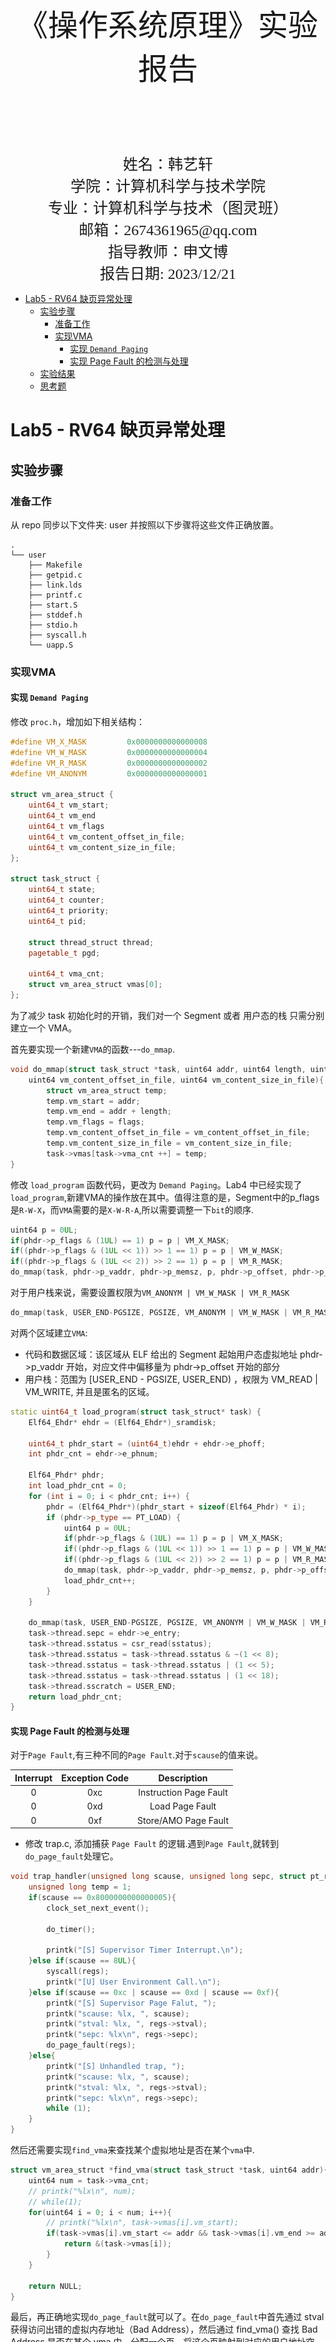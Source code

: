 <br/>
<br/>
<br/>
<br/>
<br/>
<br/>
<br/>
<br/>
<br/>
<br/>
<br/>
<br/>

<center>
<center><font face="黑体" size = 100>
    《操作系统原理》实验报告
  </font></center>
  <br/>
<br/>
<br/>
<br/>
<br/>
<br/>
  <center><font face="黑体" size = 5>
    姓名：韩艺轩
  </font></center>
  <center><font face="黑体" size = 5>
    学院：计算机科学与技术学院
  </font></center>
  <center><font face="黑体" size = 5>
    专业：计算机科学与技术（图灵班）
  </font></center>
  <center><font face="黑体" size = 5>
    邮箱：2674361965@qq.com
  </font></center> 
  <center><font face="黑体" size = 5>
    指导教师：申文博
  </font></center>
</center>

<center>
<font face="黑体" size = 5>
    报告日期: 2023/12/21
  </font>
</center> 

<div STYLE="page-break-after: always;"></div>
<!-- TOC -->

- [Lab5 - RV64 缺页异常处理](#lab5---rv64-缺页异常处理)
  - [实验步骤](#实验步骤)
    - [准备工作](#准备工作)
    - [实现VMA](#实现vma)
      - [实现 `Demand Paging`](#实现-demand-paging)
      - [实现 Page Fault 的检测与处理](#实现-page-fault-的检测与处理)
  - [实验结果](#实验结果)
  - [思考题](#思考题)

<!-- /TOC -->

<div STYLE="page-break-after: always;"></div>


# Lab5 - RV64 缺页异常处理

## 实验步骤

### 准备工作

从 repo 同步以下文件夹: user 并按照以下步骤将这些文件正确放置。
```
.
└── user
    ├── Makefile
    ├── getpid.c
    ├── link.lds
    ├── printf.c
    ├── start.S
    ├── stddef.h
    ├── stdio.h
    ├── syscall.h
    └── uapp.S
```

### 实现VMA

#### 实现 `Demand Paging`

修改 `proc.h`，增加如下相关结构：
```cpp
#define VM_X_MASK         0x0000000000000008
#define VM_W_MASK         0x0000000000000004
#define VM_R_MASK         0x0000000000000002
#define VM_ANONYM         0x0000000000000001

struct vm_area_struct {
    uint64_t vm_start;         
    uint64_t vm_end
    uint64_t vm_flags
    uint64_t vm_content_offset_in_file;
    uint64_t vm_content_size_in_file;
};

struct task_struct {
    uint64_t state;    
    uint64_t counter; 
    uint64_t priority; 
    uint64_t pid;    

    struct thread_struct thread;
    pagetable_t pgd;

    uint64_t vma_cnt;                       
    struct vm_area_struct vmas[0];          
};
```

为了减少 task 初始化时的开销，我们对一个 Segment 或者 用户态的栈 只需分别建立一个 VMA。

首先要实现一个新建`VMA`的函数---`do_mmap`.
```cpp
void do_mmap(struct task_struct *task, uint64 addr, uint64 length, uint64 flags,
    uint64 vm_content_offset_in_file, uint64 vm_content_size_in_file){
        struct vm_area_struct temp;
        temp.vm_start = addr;
        temp.vm_end = addr + length;
        temp.vm_flags = flags;
        temp.vm_content_offset_in_file = vm_content_offset_in_file;
        temp.vm_content_size_in_file = vm_content_size_in_file;
        task->vmas[task->vma_cnt ++] = temp;
}
```


修改 `load_program` 函数代码，更改为 `Demand Paging`。Lab4 中已经实现了`load_program`,新建VMA的操作放在其中。值得注意的是，Segment中的p_flags是`R-W-X`，而`VMA`需要的是`X-W-R-A`,所以需要调整一下`bit`的顺序.
```cpp
uint64 p = 0UL;
if(phdr->p_flags & (1UL) == 1) p = p | VM_X_MASK;
if((phdr->p_flags & (1UL << 1)) >> 1 == 1) p = p | VM_W_MASK;
if((phdr->p_flags & (1UL << 2)) >> 2 == 1) p = p | VM_R_MASK;
do_mmap(task, phdr->p_vaddr, phdr->p_memsz, p, phdr->p_offset, phdr->p_filesz);
```

对于用户栈来说，需要设置权限为`VM_ANONYM | VM_W_MASK | VM_R_MASK`
```cpp
do_mmap(task, USER_END-PGSIZE, PGSIZE, VM_ANONYM | VM_W_MASK | VM_R_MASK, 0, 0);
```

对两个区域建立`VMA`:
- 代码和数据区域：该区域从 ELF 给出的 Segment 起始用户态虚拟地址 phdr->p_vaddr 开始，对应文件中偏移量为 phdr->p_offset 开始的部分
- 用户栈：范围为 [USER_END - PGSIZE, USER_END) ，权限为 VM_READ | VM_WRITE, 并且是匿名的区域。

```cpp
static uint64_t load_program(struct task_struct* task) {
    Elf64_Ehdr* ehdr = (Elf64_Ehdr*)_sramdisk;

    uint64_t phdr_start = (uint64_t)ehdr + ehdr->e_phoff;
    int phdr_cnt = ehdr->e_phnum;

    Elf64_Phdr* phdr;
    int load_phdr_cnt = 0;
    for (int i = 0; i < phdr_cnt; i++) {
        phdr = (Elf64_Phdr*)(phdr_start + sizeof(Elf64_Phdr) * i);
        if (phdr->p_type == PT_LOAD) {
            uint64 p = 0UL;
            if(phdr->p_flags & (1UL) == 1) p = p | VM_X_MASK;
            if((phdr->p_flags & (1UL << 1)) >> 1 == 1) p = p | VM_W_MASK;
            if((phdr->p_flags & (1UL << 2)) >> 2 == 1) p = p | VM_R_MASK;
            do_mmap(task, phdr->p_vaddr, phdr->p_memsz, p, phdr->p_offset, phdr->p_filesz);
            load_phdr_cnt++;
        }
    }

    do_mmap(task, USER_END-PGSIZE, PGSIZE, VM_ANONYM | VM_W_MASK | VM_R_MASK, 0, 0);
    task->thread.sepc = ehdr->e_entry;
    task->thread.sstatus = csr_read(sstatus);
    task->thread.sstatus = task->thread.sstatus & ~(1 << 8);
    task->thread.sstatus = task->thread.sstatus | (1 << 5);
    task->thread.sstatus = task->thread.sstatus | (1 << 18);
    task->thread.sscratch = USER_END;
    return load_phdr_cnt;
}
```

#### 实现 Page Fault 的检测与处理

对于`Page Fault`,有三种不同的`Page Fault`.对于`scause`的值来说。

|**Interrupt**|**Exception Code**|**Description**|
|:---:|:---:|:---:|
|0|0xc|Instruction Page Fault|
|0|0xd|Load Page Fault|
|0|0xf|Store/AMO Page Fault|


- 修改 trap.c, 添加捕获 `Page Fault` 的逻辑.遇到`Page Fault`,就转到`do_page_fault`处理它。

```cpp
void trap_handler(unsigned long scause, unsigned long sepc, struct pt_regs *regs) {
    unsigned long temp = 1;
	if(scause == 0x8000000000000005){
	    clock_set_next_event();

        do_timer();
        
        printk("[S] Supervisor Timer Interrupt.\n");
	}else if(scause == 8UL){
        syscall(regs);
        printk("[U] User Environment Call.\n");
    }else if(scause == 0xc | scause == 0xd | scause == 0xf){
        printk("[S] Supervisor Page Falut, ");
        printk("scause: %lx, ", scause);
        printk("stval: %lx, ", regs->stval);
        printk("sepc: %lx\n", regs->sepc);
        do_page_fault(regs);
    }else{
        printk("[S] Unhandled trap, ");
        printk("scause: %lx, ", scause);
        printk("stval: %lx, ", regs->stval);
        printk("sepc: %lx\n", regs->sepc);
        while (1);
    }
}
```

然后还需要实现`find_vma`来查找某个虚拟地址是否在某个`vma`中.

```cpp
struct vm_area_struct *find_vma(struct task_struct *task, uint64 addr){
    uint64 num = task->vma_cnt;
    // printk("%lx\n", num);
    // while(1);
    for(uint64 i = 0; i < num; i++){
        // printk("%lx\n", task->vmas[i].vm_start);
        if(task->vmas[i].vm_start <= addr && task->vmas[i].vm_end >= addr){
            return &(task->vmas[i]);
        }
    }

    return NULL;
}

```

最后，再正确地实现`do_page_fault`就可以了。在`do_page_fault`中首先通过 stval 获得访问出错的虚拟内存地址（Bad Address），然后通过 find_vma() 查找 Bad Address 是否在某个 vma 中，分配一个页，将这个页映射到对应的用户地址空间，再通过 (vma->vm_flags & VM_ANONYM) 获得当前的 VMA 是否是匿名空间，根据 VMA 匿名与否决定将新的页清零或是拷贝 uapp 中的内容，如果是要向新的页写入内容，还要注意内容的对齐，将`stval`所在的那一页对应的文件中的内容写入新的页中,如果有超出[vaddr, vaddr + file_size]的部分要置零，且注意页内的对齐。

```cpp
void do_page_fault(struct pt_regs *regs) {
    uint64 stvall = regs->stval;
    struct vm_area_struct *vma_temp = find_vma(current, stvall);
    if(vma_temp != NULL){
            uint64 seg_start = ((uint64)_sramdisk + vma_temp->vm_content_offset_in_file);
            uint64 PG_start = (stvall / PGSIZE) * PGSIZE;
            uint64 PG_end = PG_start + PGSIZE;
            char *temp = (char *)alloc_pages(1);
            memset((void*)temp, 0x0, PGSIZE);
            // printk("type:0.\n");
            // while (1);
            if(!(vma_temp->vm_flags & VM_ANONYM)){
                if(PG_start <= vma_temp->vm_start){
                    uint64 pre_offset = vma_temp->vm_start - PG_start;
                    if(PG_end < vma_temp->vm_start + vma_temp->vm_content_size_in_file){
                        // printk("type:1.\n");
                        // while (1);
                        memcpy((void *)((uint64)temp + pre_offset),(void*)(seg_start), PGSIZE - pre_offset);
                    }else{
                        uint64 la_offset = PG_end - (vma_temp->vm_start + vma_temp->vm_content_size_in_file);
                        memcpy((void *)((uint64)temp + pre_offset), (void*)(seg_start), PGSIZE - pre_offset - la_offset);
                    }
                }else{
                    uint64 offset = PG_start - vma_temp->vm_start;
                    if(PG_end < vma_temp->vm_start + vma_temp->vm_content_size_in_file){
                        // printk("type:3.\n");
                        // while (1);
                        memcpy((void*)(temp), (void*)(seg_start + offset), PGSIZE);
                    }else{
                        // printk("type:4.\n");
                        // while (1);
                        uint64 la_offset = PG_end - (vma_temp->vm_start + vma_temp->vm_content_size_in_file);
                        if(PG_start<vma_temp->vm_start + vma_temp->vm_content_size_in_file)
                            memcpy((void*)(temp), (void*)(seg_start + offset), PGSIZE - la_offset);
                    }
                }
            }
            printk("pgd is %lx\n", vma_temp->vm_flags | 1UL | 1UL << 4);
            create_mapping(current->pgd, (uint64)PG_start, (uint64)temp-PA2VA_OFFSET, PGSIZE, vma_temp->vm_flags | 1UL | 1UL << 4);
    }else{
        // printk("type:-1.\n");
            // while (1);
    }
}
```

## 实验结果

下面的截图中每个进程被调用了两次，main作为uapp的时候，每个进程会发生**3次**`Page Fault`.

![Alt text](image.png)

![Alt text](image-1.png)

![Alt text](image-2.png)

![Alt text](image-3.png)

## 思考题

1. uint64_t vm_content_size_in_file; 对应的文件内容的长度。为什么还需要这个域?

> 与`lab4`中的思考题相同，`vm_content_size_in_file`对应于文件中该段的大小，而`vm_end - vm_start`是该段在内存中的大小。 二者有不同的含义，因为可加载段可能包含.bss节，该节包含未初始化的数据。将此数据存储在磁盘或文件上会很浪费，因此，仅在ELF文件加载到内存后才占用空间。所以我们需要`vm_content_size_in_file`来标记对应的文件内容的长度，这个长度是不能用`vm_end - vm_start`来表示的。

2. `struct vm_area_struct vmas[0];` 为什么可以开大小为 0 的数组? 这个定义可以和前面的 vma_cnt 换个位置吗?

> `struct vm_area_struct vmas[0];` 定义柔性数组成员，它允许在结构体的末尾定义一个数组，但数组的大小可以是0,通常用于动态分配内存来保存可变大小的数据,因为每个进程都用了一个 PGSIZE 的大小来承载 task_struct 因此有足够的空间来让 vmas[] 动态的添加数据，但 vmas[] 必须在最后，不可以和 vma_cnt 换位置，如果换了位置，vmas[]动态添加数据的时候会与vma_cnt产生内存冲突，会覆盖掉 vma_cnt.